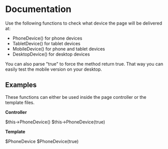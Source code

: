 Documentation
=============

Use the following functions to check what device the page will be delivered at:

- PhoneDevice() for phone devices
- TabletDevice() for tablet devices
- MobileDevice() for phone and tablet devices
- DesktopDevice() for desktop devices

You can also parse "true" to force the method return true. That way you can easily test the mobile version on your desktop.

Examples
--------

These functions can either be used inside the page controller or the template files.

**Controller**

$this->PhoneDevice()
$this->PhoneDevice(true)

**Template**

$PhoneDevice
$PhoneDevice(true)
